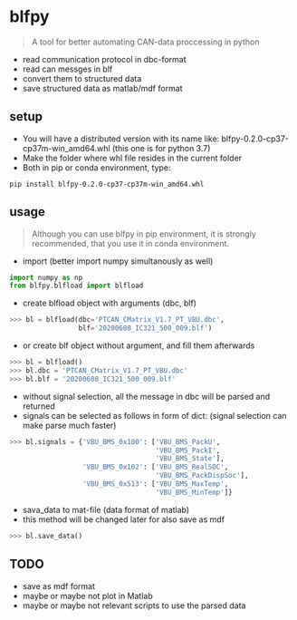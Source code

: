 # blfpy
> A tool for better automating CAN-data proccessing in python
- read communication protocol in dbc-format
- read can messges in blf
- convert them to structured data
- save structured data as matlab/mdf format

## setup
- You will have a distributed version with its name like: 
blfpy-0.2.0-cp37-cp37m-win_amd64.whl (this one is for python 3.7)
- Make the folder where whl file resides in the current folder
- Both in pip or conda environment, type:

```shell
pip install blfpy-0.2.0-cp37-cp37m-win_amd64.whl
```

## usage
> Although you can use blfpy in pip environment, it is strongly recommended,
that you use it in conda environment.

- import (better import numpy simultanously as well)
```python
import numpy as np
from blfpy.blfload import blfload
```

- create blfload object with arguments (dbc, blf)
```python
>>> bl = blfload(dbc='PTCAN_CMatrix_V1.7_PT_VBU.dbc',
                 blf='20200608_IC321_500_009.blf')
```
- or create blf object without argument, and fill them afterwards
```python
>>> bl = blfload()
>>> bl.dbc = 'PTCAN_CMatrix_V1.7_PT_VBU.dbc'
>>> bl.blf = '20200608_IC321_500_009.blf'
```
- without signal selection, all the message in dbc will be parsed and returned
- signals can be selected as follows in form of dict: 
(signal selection can make parse much faster)

```python
>>> bl.signals = {'VBU_BMS_0x100': ['VBU_BMS_PackU',
                                    'VBU_BMS_PackI',
                                    'VBU_BMS_State'],
                  'VBU_BMS_0x102': ['VBU_BMS_RealSOC',
                                    'VBU_BMS_PackDispSoc'],
                  'VBU_BMS_0x513': ['VBU_BMS_MaxTemp',
                                    'VBU_BMS_MinTemp']}
```
- sava_data to mat-file (data format of matlab)
- this method will be changed later for also save as mdf
```python
>>> bl.save_data()
```

## TODO
- save as mdf format
- maybe or maybe not plot in Matlab
- maybe or maybe not relevant scripts to use the parsed data
